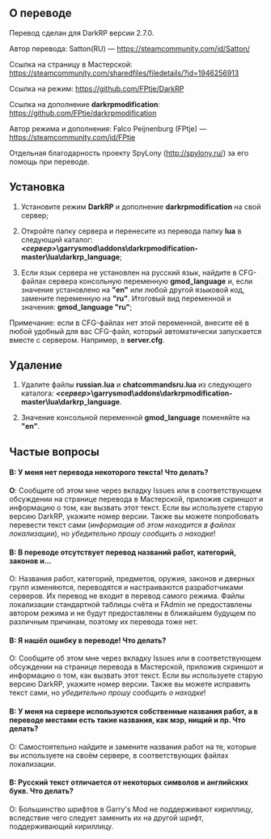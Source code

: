 ## О переводе ##
Перевод сделан для DarkRP версии 2.7.0.

Автор перевода: Satton(RU) — https://steamcommunity.com/id/Satton/

Ссылка на страницу в Мастерской: https://steamcommunity.com/sharedfiles/filedetails/?id=1946256913

Ссылка на режим: https://github.com/FPtje/DarkRP

Ссылка на дополнение **darkrpmodification**: https://github.com/FPtje/darkrpmodification

Автор режима и дополнения: Falco Peijnenburg (FPtje) — https://steamcommunity.com/id/FPtje

Отдельная благодарность проекту SpyLony (http://spylony.ru/) за его помощь при переводе.

## Установка ##
1) Установите режим **DarkRP** и дополнение **darkrpmodification** на свой сервер;

2) Откройте папку сервера и перенесите из перевода папку **lua** в следующий каталог: ***<сервер>*\garrysmod\addons\darkrpmodification-master\lua\darkrp_language**;

3) Если язык сервера не установлен на русский язык, найдите в CFG-файлах сервера консольную переменную **gmod_language** и,
если значение установлено на **"en"** или любой другой языковой код, замените переменную на **"ru"**. Итоговый вид переменной и значения:
**gmod_language "ru"**;

Примечание: если в CFG-файлах нет этой переменной, внесите её в любой удобный для вас CFG-файл, который автоматически запускается вместе
с сервером. Например, в **server.cfg**.

## Удаление ##
1) Удалите файлы **russian.lua** и **chatcommandsru.lua** из следующего каталога: ***<сервер>*\garrysmod\addons\darkrpmodification-master\lua\darkrp_language**.

2) Значение консольной переменной **gmod_language** поменяйте на **"en"**.

## Частые вопросы ##
#### **В**: У меня нет перевода некоторого текста! Что делать? ####

**О**: Сообщите об этом мне через вкладку Issues или в соответствующем обсуждении на странице перевода в Мастерской, приложив скриншот и информацию о том, как вызвать этот текст. Если вы используете старую версию
DarkRP, укажите номер версии. Также вы можете попробовать перевести текст сами (*информация об этом находится в файлах локализации*), но *убедительно прошу сообщить о находке*!

#### В: В переводе отсутствует перевод названий работ, категорий, законов и... ####

О: Названия работ, категорий, предметов, оружия, законов и дверных групп изменяются, переводятся и настраиваются разработчиками серверов.
Их перевод не входит в перевод самого режима. Файлы локализации стандартной таблицы счёта и FAdmin не предоставлены автором режима и
не будут предоставлены в ближайшем будущем по различным причинам, поэтому их перевода тоже нет.

#### В: Я нашёл ошибку в переводе! Что делать? ####

О: Сообщите об этом мне через вкладку Issues или в соответствующем обсуждении на странице перевода в Мастерской, приложив скриншот и информацию о том, как вызвать этот текст. Если вы используете старую версию
DarkRP, укажите номер версии. Также вы можете исправить текст сами, но *убедительно прошу сообщить о находке*!

#### В: У меня на сервере используются собственные названия работ, а в переводе местами есть такие названия, как мэр, нищий и пр. Что делать? ####

О: Самостоятельно найдите и замените названия работ на те, которые вы используете на своём сервере, в соответствующих файлах локализации.

#### В: Русский текст отличается от некоторых символов и английских букв. Что делать? ####

О: Большинство шрифтов в Garry's Mod не поддерживают кириллицу, вследствие чего следует заменить их на другой шрифт, поддерживающий кириллицу.
